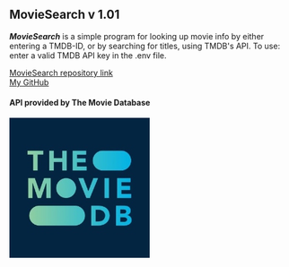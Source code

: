 ﻿
## MovieSearch v 1.01
***MovieSearch*** is a simple program for looking up movie info by either entering a TMDB-ID, or by searching for titles, using TMDB's API.
To use: enter a valid TMDB API key in the .env file.



[MovieSearch repository link](https://github.com/joakim-abra/MovieSearch)  
[My GitHub](https://github.com/joakim-abra)  
#### API provided by The Movie Database
<a href="https://developers.themoviedb.org/3/getting-started/introduction"> ![Proxy Image](proxy-image.jpg "click to go to TMDB's API page")</a>
